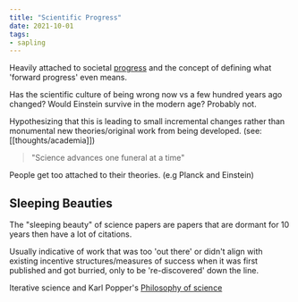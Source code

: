```yaml
---
title: "Scientific Progress"
date: 2021-10-01
tags:
- sapling
---
```


Heavily attached to societal [progress](thoughts/progress.md) and the concept of defining what 'forward progress' even means.

Has the scientific culture of being wrong now vs a few hundred years ago changed? Would Einstein survive in the modern age? Probably not.

Hypothesizing that this is leading to small incremental changes rather than monumental new theories/original work from being developed. (see: [[thoughts/academia]])

> "Science advances one funeral at a time"

People get too attached to their theories. (e.g Planck and Einstein)

## Sleeping Beauties
The "sleeping beauty" of science papers are papers that are dormant for 10 years then have a lot of citations.

Usually indicative of work that was too 'out there' or didn't align with existing incentive structures/measures of success when it was first published and got burried, only to be 're-discovered' down the line.

Iterative science and Karl Popper's [Philosophy of science](thoughts/philosophy%20of%20science.md)